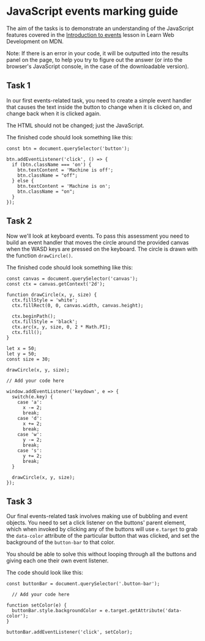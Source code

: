 # JavaScript events marking guide

The aim of the tasks is to demonstrate an understanding of the JavaScript features covered in the [Introduction to events](https://developer.mozilla.org/en-US/docs/Learn/JavaScript/Building_blocks/Events) lesson in Learn Web Development on MDN.

Note: If there is an error in your code, it will be outputted into the results panel on the page, to help you try to figure out the answer (or into the browser's JavaScript console, in the case of the downloadable version).

## Task 1

In our first events-related task, you need to create a simple event handler that causes the text inside the button to change when it is clicked on, and change back when it is clicked again.

The HTML should not be changed; just the JavaScript.

The finished code should look something like this:

```
const btn = document.querySelector('button');

btn.addEventListener('click', () => {
  if (btn.className === 'on') {
    btn.textContent = 'Machine is off';
    btn.className = "off";
  } else {
    btn.textContent = 'Machine is on';
    btn.className = "on";
  }
});
```

## Task 2

Now we'll look at keyboard events. To pass this assessment you need to build an event handler that moves the circle around the provided canvas when the WASD keys are pressed on the keyboard. The circle is drawn with the function `drawCircle()`.

The finished code should look something like this:


```
const canvas = document.querySelector('canvas');
const ctx = canvas.getContext('2d');

function drawCircle(x, y, size) {
  ctx.fillStyle = 'white';
  ctx.fillRect(0, 0, canvas.width, canvas.height);

  ctx.beginPath();
  ctx.fillStyle = 'black';
  ctx.arc(x, y, size, 0, 2 * Math.PI);
  ctx.fill();
}

let x = 50;
let y = 50;
const size = 30;

drawCircle(x, y, size);

// Add your code here

window.addEventListener('keydown', e => {
  switch(e.key) {
    case 'a':
      x -= 2;
      break;
    case 'd':
      x += 2;
      break;
    case 'w':
      y -= 2;
      break;
    case 's':
      y += 2;
      break;
  }

  drawCircle(x, y, size);
});
```

## Task 3

Our final events-related task involves making use of bubbling and event objects. You need to set a click listener on the buttons' parent element, which when invoked by clicking any of the buttons will use `e.target` to grab the `data-color` attribute of the particular button that was clicked, and set the background of the `button-bar` to that color.

You should be able to solve this without looping through all the buttons and giving each one their own event listener.

The code should look like this:

```
const buttonBar = document.querySelector('.button-bar');

  // Add your code here

function setColor(e) {
  buttonBar.style.backgroundColor = e.target.getAttribute('data-color');
}

buttonBar.addEventListener('click', setColor);
```
